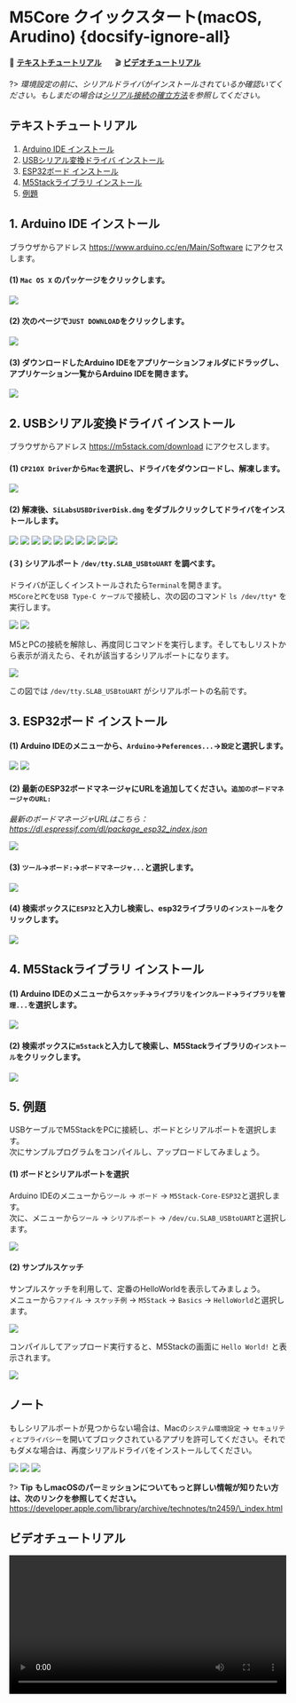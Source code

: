 # M5Core クイックスタート(macOS, Arudino) {docsify-ignore-all}

:memo: **[テキストチュートリアル](#テキストチュートリアル)**&nbsp;&nbsp;&nbsp;&nbsp;&nbsp;&nbsp;:clapper: **[ビデオチュートリアル](#ビデオチュートリアル)**

?> *環境設定の前に、シリアルドライバがインストールされているか確認いてください。もしまだの場合は[シリアル接続の確立方法](ja/related_documents/establish_serial_connection)を参照してください。*

## テキストチュートリアル

1. [Arduino IDE インストール](#_1-arduino-ide-インストール)
2. [USBシリアル変換ドライバ インストール](#_2-USBシリアル変換ドライバ-インストール)
3. [ESP32ボード インストール](#_3-esp32ボード-インストール)
4. [M5Stackライブラリ インストール](#_4-m5stackライブラリ-インストール)
5. [例題](#_5-例題)

## 1. Arduino IDE インストール

ブラウザからアドレス https://www.arduino.cc/en/Main/Software にアクセスします。

#### (1) `Mac OS X` のパッケージをクリックします。

<img src="assets/img/getting_started_pics/m5stack_core/get_started_with_arduino_m5core/mac/macOS_download_arduino_ide.png">

#### (2) 次のページで`JUST DOWNLOAD`をクリックします。

<img src="assets/img/getting_started_pics/m5stack_core/get_started_with_arduino_m5core/mac/macOS_download_arduino_ide_02.png">

#### (3) ダウンロードしたArduino IDEをアプリケーションフォルダにドラッグし、アプリケーション一覧からArduino IDEを開きます。

<img src="assets/img/getting_started_pics/m5stack_core/get_started_with_arduino_m5core/mac/macOS_download_arduino_ide_03.png">

## 2. USBシリアル変換ドライバ インストール

ブラウザからアドレス https://m5stack.com/download にアクセスします。

#### (1) `CP210X Driver`から`Mac`を選択し、ドライバをダウンロードし、解凍します。 

<img src="assets/img/getting_started_pics/m5stack_core/get_started_with_arduino_m5core/mac/download_usb_driver_mac_01.png">

#### (2) 解凍後、`SiLabsUSBDriverDisk.dmg` をダブルクリックしてドライバをインストールします。

<img src="assets/img/getting_started_pics/establish_serial_connection/macOS_CP2104_dmg.png">

<img src="assets/img/getting_started_pics/establish_serial_connection/macOS_CP2104_pkg.png">

<img src="assets/img/getting_started_pics/establish_serial_connection/2.png">

<img src="assets/img/getting_started_pics/establish_serial_connection/3.png">

<img src="assets/img/getting_started_pics/establish_serial_connection/4.png">

<img src="assets/img/getting_started_pics/establish_serial_connection/5.png">

<img src="assets/img/getting_started_pics/establish_serial_connection/6.png">

<img src="assets/img/getting_started_pics/establish_serial_connection/7.png">

<img src="assets/img/getting_started_pics/establish_serial_connection/8.png">

<img src="assets/img/getting_started_pics/establish_serial_connection/9.png">

#### (３) シリアルポート `/dev/tty.SLAB_USBtoUART` を調べます。

ドライバが正しくインストールされたら`Terminal`を開きます。  
`M5Core`と`PC`を`USB Type-C ケーブル`で接続し、次の図のコマンド `ls /dev/tty*` を実行します。

<img src="assets/img/getting_started_pics/m5stack_core/get_started_with_arduino_m5core/mac/check_serial_port_mac_01.png">

<img src="assets/img/getting_started_pics/m5stack_core/get_started_with_arduino_m5core/mac/check_serial_port_mac_02.png">

M5とPCの接続を解除し、再度同じコマンドを実行します。そしてもしリストから表示が消えたら、それが該当するシリアルポートになります。

<img src="assets/img/getting_started_pics/m5stack_core/get_started_with_arduino_m5core/mac/check_serial_port_mac_03.png">

この図では `/dev/tty.SLAB_USBtoUART` がシリアルポートの名前です。

## 3. ESP32ボード インストール

#### (1) Arduino IDEのメニューから、`Arduino`->`Peferences...`->`設定`と選択します。

<img src="assets/img/getting_started_pics/m5stack_core/get_started_with_arduino_m5core/mac/quick_start_arduino_mac_01.png">

<img src="assets/img/getting_started_pics/m5stack_core/get_started_with_arduino_m5core/mac/quick_start_arduino_mac_02.png">

#### (2) 最新のESP32ボードマネージャにURLを追加してください。`追加のボードマネージャのURL:`

*最新のボードマネージャURLはこちら：https://dl.espressif.com/dl/package_esp32_index.json*

<img src="assets/img/getting_started_pics/m5stack_core/get_started_with_arduino_m5core/mac/quick_start_arduino_mac_03.png">

#### (3) `ツール`->`ボード:`->`ボードマネージャ...`と選択します。

<img src="assets/img/getting_started_pics/m5stack_core/get_started_with_arduino_m5core/mac/quick_start_arduino_mac_04.png">

#### (4) 検索ボックスに`ESP32`と入力し検索し、esp32ライブラリの`インストール`をクリックします。

<img src="assets/img/getting_started_pics/m5stack_core/get_started_with_arduino_m5core/mac/quick_start_arduino_mac_05.png">

## 4. M5Stackライブラリ インストール

#### (1) Arduino IDEのメニューから`スケッチ`->`ライブラリをインクルード`->`ライブラリを管理...`を選択します。

<img src="assets/img/getting_started_pics/m5stack_core/get_started_with_arduino_m5core/mac/quick_start_arduino_mac_06.png">

#### (2) 検索ボックスに`m5stack`と入力して検索し、M5Stackライブラリの`インストール`をクリックします。

<img src="assets/img/getting_started_pics/m5stack_core/get_started_with_arduino_m5core/mac/quick_start_arduino_mac_07.png">

## 5. 例題

USBケーブルでM5StackをPCに接続し、ボードとシリアルポートを選択します。  
次にサンプルプログラムをコンパイルし、アップロードしてみましょう。

#### (1) ボードとシリアルポートを選択

Arduino IDEのメニューから`ツール` -> `ボード` -> `M5Stack-Core-ESP32`と選択します。  
次に、メニューから`ツール` -> `シリアルポート` -> `/dev/cu.SLAB_USBtoUART`と選択します。

<img src="assets/img/getting_started_pics/m5stack_core/get_started_with_arduino_m5core/mac/quick_start_arduino_mac_10.png">

#### (2) サンプルスケッチ

サンプルスケッチを利用して、定番のHelloWorldを表示してみましょう。  
メニューから`ファイル` -> `スケッチ例` -> `M5Stack` -> `Basics` -> `HelloWorld`と選択します。

<img src="assets/img/getting_started_pics/m5stack_core/get_started_with_arduino_m5core/mac/quick_start_arduino_mac_09.png">

コンパイルしてアップロード実行すると、M5Stackの画面に `Hello World!` と表示されます。

<img src="assets/img/getting_started_pics/m5stack_core/get_started_with_arduino_m5core/mac/display_hello_world.png">

## ノート

もしシリアルポートが見つからない場合は、Macの`システム環境設定` -> `セキュリティとプライバシー`を開いてブロックされているアプリを許可してください。それでもダメな場合は、再度シリアルドライバをインストールしてください。

<img src="assets/img/getting_started_pics/m5stack_core/get_started_with_arduino_m5core/mac/macOS_security_and_privacy.png">

<img src="assets/img/getting_started_pics/m5stack_core/get_started_with_arduino_m5core/mac/macOS_security_and_privacy_01.png">

<img src="assets/img/getting_started_pics/m5stack_core/get_started_with_arduino_m5core/mac/macOS_security_and_privacy_02.png">

?> **Tip** **もしmacOSのパーミッションについてもっと詳しい情報が知りたい方は、次のリンクを参照してください。** https://developer.apple.com/library/archive/technotes/tn2459/\_index.html

## ビデオチュートリアル

<video width="500" controls>
    <source src="https://m5stack.oss-cn-shenzhen.aliyuncs.com/video/LukeVideo/M5Stack%20Arduino%20IDE%20Setup%20in%205%20minutes.mp4" type="video/mp4">
</video>
